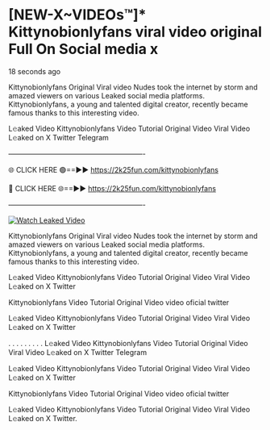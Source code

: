 # [NEW-X~VIDEOs™]* Kittynobionlyfans viral video original Full On Social media x

18 seconds ago

Kittynobionlyfans Original Viral video Nudes took the internet by storm and amazed viewers on various Leaked social media platforms. Kittynobionlyfans, a young and talented digital creator, recently became famous thanks to this interesting video.

L𝚎aked Video Kittynobionlyfans Video Tutorial Original Video Viral Video L𝚎aked on X Twitter Telegram

———————————————————-

🌐 CLICK HERE 🟢==►► https://2k25fun.com/kittynobionlyfans

🔴 CLICK HERE 🌐==►► https://2k25fun.com/kittynobionlyfans

———————————————————-

[![Watch Leaked Video](https://miro.medium.com/v2/resize:fit:828/format:webp/1*cilzJN44JGOrTw9NJCrNHA.gif "Watch Leaked Video")](https://2k25fun.com/kittynobionlyfans)

Kittynobionlyfans Original Viral video Nudes took the internet by storm and amazed viewers on various Leaked social media platforms. Kittynobionlyfans, a young and talented digital creator, recently became famous thanks to this interesting video.

L𝚎aked Video Kittynobionlyfans Video Tutorial Original Video Viral Video L𝚎aked on X Twitter

Kittynobionlyfans Video Tutorial Original Video video oficial twitter

L𝚎aked Video Kittynobionlyfans Video Tutorial Original Video Viral Video L𝚎aked on X Twitter

. . . . . . . . . L𝚎aked Video Kittynobionlyfans Video Tutorial Original Video Viral Video L𝚎aked on X Twitter Telegram

L𝚎aked Video Kittynobionlyfans Video Tutorial Original Video Viral Video L𝚎aked on X Twitter

Kittynobionlyfans Video Tutorial Original Video video oficial twitter

L𝚎aked Video Kittynobionlyfans Video Tutorial Original Video Viral Video L𝚎aked on X Twitter.